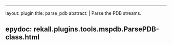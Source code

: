 
---
layout: plugin
title: parse_pdb
abstract: |
    Parse the PDB streams.

epydoc: rekall.plugins.tools.mspdb.ParsePDB-class.html
---
